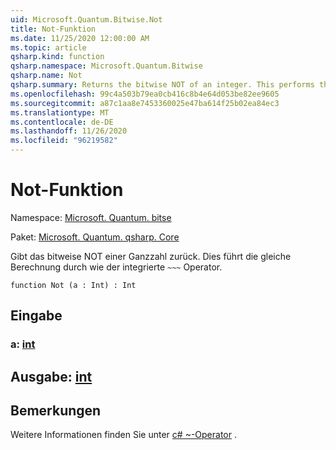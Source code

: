 ```yaml
---
uid: Microsoft.Quantum.Bitwise.Not
title: Not-Funktion
ms.date: 11/25/2020 12:00:00 AM
ms.topic: article
qsharp.kind: function
qsharp.namespace: Microsoft.Quantum.Bitwise
qsharp.name: Not
qsharp.summary: Returns the bitwise NOT of an integer. This performs the same computation as the built-in `~~~` operator.
ms.openlocfilehash: 99c4a503b79ea0cb416c8b4e64d053be82ee9605
ms.sourcegitcommit: a87c1aa8e7453360025e47ba614f25b02ea84ec3
ms.translationtype: MT
ms.contentlocale: de-DE
ms.lasthandoff: 11/26/2020
ms.locfileid: "96219582"
---
```

# <a name="not-function"></a>Not-Funktion

Namespace: [Microsoft. Quantum. bitse](xref:Microsoft.Quantum.Bitwise)

Paket: [Microsoft. Quantum. qsharp. Core](https://nuget.org/packages/Microsoft.Quantum.QSharp.Core)


Gibt das bitweise NOT einer Ganzzahl zurück.
Dies führt die gleiche Berechnung durch wie der integrierte `~~~` Operator.

```qsharp
function Not (a : Int) : Int
```


## <a name="input"></a>Eingabe

### <a name="a--int"></a>a: [int](xref:microsoft.quantum.lang-ref.int)





## <a name="output--int"></a>Ausgabe: [int](xref:microsoft.quantum.lang-ref.int)



## <a name="remarks"></a>Bemerkungen

Weitere Informationen finden Sie unter [c# ~-Operator](https://docs.microsoft.com/dotnet/csharp/language-reference/operators/bitwise-complement-operator) .